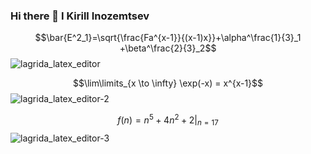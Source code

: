 ### Hi there 👋 I Kirill Inozemtsev
$$\bar{E^2_1}=\sqrt{\frac{Fa^{x-1}}{(x-1)x}}+\alpha^\frac{1}{3}_1 +\beta^\frac{2}{3}_2$$
![lagrida_latex_editor](https://user-images.githubusercontent.com/114712953/201249696-15d65d40-eaaf-496d-8b39-790bfdbd297b.png)

$$\lim\limits_{x \to \infty} \exp(-x) = x^{x-1}$$
![lagrida_latex_editor-2](https://user-images.githubusercontent.com/114712953/201250325-50455cb6-fb29-439d-a28f-59f55883ff6b.png)

$$f(n) = n^5 + 4n^2 + 2 |_{n=17}$$
![lagrida_latex_editor-3](https://user-images.githubusercontent.com/114712953/201250510-bd19e14c-e657-4113-aada-e5ca18aa9eaa.png)
